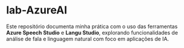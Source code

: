 # lab-AzureAI
Este repositório documenta minha prática com o uso das ferramentas **Azure Speech Studio** e **Langu Studio**, explorando funcionalidades de análise de fala e linguagem natural com foco em aplicações de IA.
